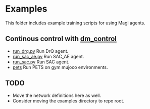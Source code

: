 # Examples

This folder includes example training scripts for using Magi agents.

## Continous control with [dm_control](https://github.com/deepmind/dm_control)
- [run_drq.py](run_drq.py) Run DrQ agent.
- [run_sac_ae.py](run_sac_ae.py) Run SAC_AE agent.
- [run_sac.py](run_sac.py) Run SAC agent.
- [pets](./pets) Run PETS on gym mujoco environments.

## TODO
- Move the network definitions here as well.
- Consider moving the examples directory to repo root.
